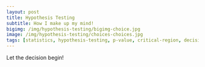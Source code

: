 ```yaml
---
layout: post
title: Hypothesis Testing
subtitle: How I make up my mind!
bigimg: /img/hypothesis-testing/bigimg-choice.jpg
image: /img/hypothesis-testing/choices-choices.jpg
tags: [statistics, hypothesis-testing, p-value, critical-region, decision-making]
---
```

Let the decision begin!